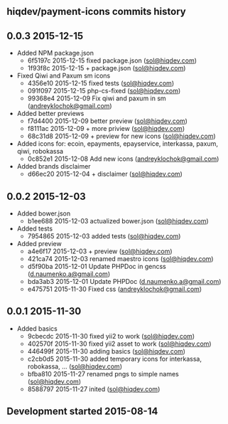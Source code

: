 hiqdev/payment-icons commits history
------------------------------------

## 0.0.3 2015-12-15

- Added NPM package.json
    - 6f5197c 2015-12-15 fixed package.json (sol@hiqdev.com)
    - 1f93f8c 2015-12-15 + package.json (sol@hiqdev.com)
- Fixed Qiwi and Paxum sm icons
    - 4356e10 2015-12-15 fixed tests (sol@hiqdev.com)
    - 091f097 2015-12-15 php-cs-fixed (sol@hiqdev.com)
    - 99368e4 2015-12-09 Fix qiwi and paxum in sm (andreyklochok@gmail.com)
- Added better previews
    - f7d4400 2015-12-09 better preview (sol@hiqdev.com)
    - f8111ac 2015-12-09 + more priview (sol@hiqdev.com)
    - 68c31d8 2015-12-09 + preview for new icons (sol@hiqdev.com)
- Added icons for: ecoin, epayments, epayservice, interkassa, paxum, qiwi, robokassa
    - 0c852e1 2015-12-08 Add new icons (andreyklochok@gmail.com)
- Added brands disclaimer
    - d66ec20 2015-12-04 + disclaimer (sol@hiqdev.com)

## 0.0.2 2015-12-03

- Added bower.json
    - b1ee688 2015-12-03 actualized bower.json (sol@hiqdev.com)
- Added tests
    - 7954865 2015-12-03 added tests (sol@hiqdev.com)
- Added preview
    - a4e6f17 2015-12-03 + preview (sol@hiqdev.com)
    - 421ca74 2015-12-03 renamed maestro icons (sol@hiqdev.com)
    - d5f90ba 2015-12-01 Update PHPDoc in gencss (d.naumenko.a@gmail.com)
    - bda3ab3 2015-12-01 Update PHPDoc (d.naumenko.a@gmail.com)
    - e475751 2015-11-30 Fixed css (andreyklochok@gmail.com)

## 0.0.1 2015-11-30

- Added basics
    - 9cbecdc 2015-11-30 fixed yii2 to work (sol@hiqdev.com)
    - 402570f 2015-11-30 fixed yii2 asset to work (sol@hiqdev.com)
    - 446499f 2015-11-30 adding basics (sol@hiqdev.com)
    - c2cb0d5 2015-11-30 added temporary icons for interkassa, robokassa, ... (sol@hiqdev.com)
    - bfba810 2015-11-27 renamed pngs to simple names (sol@hiqdev.com)
    - 8588797 2015-11-27 inited (sol@hiqdev.com)

## Development started 2015-08-14

